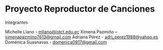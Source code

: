 # Proyecto Reproductor de Canciones
Integrantes

Michelle Llano - mllano@istct.edu.ec 
Ximena Pazmiño – ximenapazmino7613@gmail.com
Adriana Pérez  -  adri_perez1988@yahoo.es
Doménica Suasnavas - domenica0917@gmail.com
